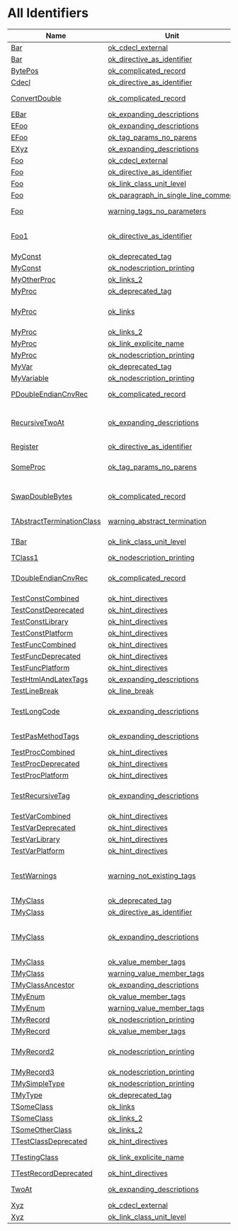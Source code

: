 # All Identifiers


| Name | Unit | Description |
|---|---|---|
| [Bar](ok_cdecl_external.md#Bar) | [ok_cdecl_external](ok_cdecl_external.md) |   |
| [Bar](ok_directive_as_identifier.md#Bar) | [ok_directive_as_identifier](ok_directive_as_identifier.md) |   |
| [BytePos](ok_complicated_record.md#BytePos) | [ok_complicated_record](ok_complicated_record.md) | enumeration used in variant record |
| [Cdecl](ok_directive_as_identifier.md#Cdecl) | [ok_directive_as_identifier](ok_directive_as_identifier.md) |   |
| [ConvertDouble](ok_complicated_record.md#ConvertDouble) | [ok_complicated_record](ok_complicated_record.md) | `ConvertDouble` converts Value to or from the BigEndian format. |
| [EBar](ok_expanding_descriptions.EBar.md) | [ok_expanding_descriptions](ok_expanding_descriptions.md) |   |
| [EFoo](ok_expanding_descriptions.EFoo.md) | [ok_expanding_descriptions](ok_expanding_descriptions.md) |   |
| [EFoo](ok_tag_params_no_parens.EFoo.md) | [ok_tag_params_no_parens](ok_tag_params_no_parens.md) |   |
| [EXyz](ok_expanding_descriptions.EXyz.md) | [ok_expanding_descriptions](ok_expanding_descriptions.md) |   |
| [Foo](ok_cdecl_external.md#Foo) | [ok_cdecl_external](ok_cdecl_external.md) |   |
| [Foo](ok_directive_as_identifier.md#Foo) | [ok_directive_as_identifier](ok_directive_as_identifier.md) |   |
| [Foo](ok_link_class_unit_level.md#Foo) | [ok_link_class_unit_level](ok_link_class_unit_level.md) |   |
| [Foo](ok_paragraph_in_single_line_comment.md#Foo) | [ok_paragraph_in_single_line_comment](ok_paragraph_in_single_line_comment.md) | This is the 1st paragraph. |
| [Foo](warning_tags_no_parameters.md#Foo) | [warning_tags_no_parameters](warning_tags_no_parameters.md) | Some tags are not allowed to have parameters. |
| [Foo1](ok_directive_as_identifier.md#Foo1) | [ok_directive_as_identifier](ok_directive_as_identifier.md) | Some other test for THTMLDocGenerator.WriteCodeWithLinks, while I'm at it: |
| [MyConst](ok_deprecated_tag.md#MyConst) | [ok_deprecated_tag](ok_deprecated_tag.md) |   |
| [MyConst](ok_nodescription_printing.md#MyConst) | [ok_nodescription_printing](ok_nodescription_printing.md) |   |
| [MyOtherProc](ok_links_2.md#MyOtherProc) | [ok_links_2](ok_links_2.md) |   |
| [MyProc](ok_deprecated_tag.md#MyProc) | [ok_deprecated_tag](ok_deprecated_tag.md) |   |
| [MyProc](ok_links.md#MyProc) | [ok_links](ok_links.md) | Link to self : [MyProc](ok_links.md#MyProc), and a second one: [ok\_links.MyProc](ok_links.md#MyProc), link to MyProc in other unit: [ok\_links\_2.MyProc](ok_links_2.md#MyProc). |
| [MyProc](ok_links_2.md#MyProc) | [ok_links_2](ok_links_2.md) |   |
| [MyProc](ok_link_explicite_name.md#MyProc) | [ok_link_explicite_name](ok_link_explicite_name.md) | Some testing proc. |
| [MyProc](ok_nodescription_printing.md#MyProc) | [ok_nodescription_printing](ok_nodescription_printing.md) |   |
| [MyVar](ok_deprecated_tag.md#MyVar) | [ok_deprecated_tag](ok_deprecated_tag.md) |   |
| [MyVariable](ok_nodescription_printing.md#MyVariable) | [ok_nodescription_printing](ok_nodescription_printing.md) |   |
| [PDoubleEndianCnvRec](ok_complicated_record.md#PDoubleEndianCnvRec) | [ok_complicated_record](ok_complicated_record.md) | `PDoubleEndianCnvRec` is a pointer to a [TDoubleEndianCnvRec](ok_complicated_record.TDoubleEndianCnvRec.md). |
| [RecursiveTwoAt](ok_expanding_descriptions.md#RecursiveTwoAt) | [ok_expanding_descriptions](ok_expanding_descriptions.md) | aa aaaaa aa aaa `SHGetSpecialFolderPath(0, @Path, CSIDL\_APPDATA, true)` aaaa aaaaaa aaaaaa aaaaaaaaa aaaa |
| [Register](ok_directive_as_identifier.md#Register) | [ok_directive_as_identifier](ok_directive_as_identifier.md) |   |
| [SomeProc](ok_tag_params_no_parens.md#SomeProc) | [ok_tag_params_no_parens](ok_tag_params_no_parens.md) | Note that this rule allows you to not specify () for \*any\* tag that has parameters. |
| [SwapDoubleBytes](ok_complicated_record.md#SwapDoubleBytes) | [ok_complicated_record](ok_complicated_record.md) | `SwapDoubleBytes` copies [TDoubleEndianCnvRec.Bytes](ok_complicated_record.TDoubleEndianCnvRec.md#Bytes) in reverse order from Source&circ; to Dest&circ;. |
| [TAbstractTerminationClass](warning_abstract_termination.TAbstractTerminationClass.md) | [warning_abstract_termination](warning_abstract_termination.md) | (This abstract tag lacks the closing parenthesis. |
| [TBar](ok_link_class_unit_level.TBar.md) | [ok_link_class_unit_level](ok_link_class_unit_level.md) | These are links from class' description to an identifiers inside the same class. |
| [TClass1](ok_nodescription_printing.TClass1.md) | [ok_nodescription_printing](ok_nodescription_printing.md) |   |
| [TDoubleEndianCnvRec](ok_complicated_record.TDoubleEndianCnvRec.md) | [ok_complicated_record](ok_complicated_record.md) | `TDoubleEndianCnvRec` is used in [ConvertDouble](ok_complicated_record.md#ConvertDouble) to convert a double to or from the BigEndian format. |
| [TestConstCombined](ok_hint_directives.md#TestConstCombined) | [ok_hint_directives](ok_hint_directives.md) |   |
| [TestConstDeprecated](ok_hint_directives.md#TestConstDeprecated) | [ok_hint_directives](ok_hint_directives.md) |   |
| [TestConstLibrary](ok_hint_directives.md#TestConstLibrary) | [ok_hint_directives](ok_hint_directives.md) |   |
| [TestConstPlatform](ok_hint_directives.md#TestConstPlatform) | [ok_hint_directives](ok_hint_directives.md) |   |
| [TestFuncCombined](ok_hint_directives.md#TestFuncCombined) | [ok_hint_directives](ok_hint_directives.md) |   |
| [TestFuncDeprecated](ok_hint_directives.md#TestFuncDeprecated) | [ok_hint_directives](ok_hint_directives.md) |   |
| [TestFuncPlatform](ok_hint_directives.md#TestFuncPlatform) | [ok_hint_directives](ok_hint_directives.md) |   |
| [TestHtmlAndLatexTags](ok_expanding_descriptions.md#TestHtmlAndLatexTags) | [ok_expanding_descriptions](ok_expanding_descriptions.md) |  |
| [TestLineBreak](ok_line_break.md#TestLineBreak) | [ok_line_break](ok_line_break.md) | 1st paragraph. |
| [TestLongCode](ok_expanding_descriptions.md#TestLongCode) | [ok_expanding_descriptions](ok_expanding_descriptions.md) | Note that inside @longcode below I should be able to write singe @ char to get it in the output, no need to double it (like @@). |
| [TestPasMethodTags](ok_expanding_descriptions.md#TestPasMethodTags) | [ok_expanding_descriptions](ok_expanding_descriptions.md) | This is a test of tags expanded by TPasRoutine handlers. |
| [TestProcCombined](ok_hint_directives.md#TestProcCombined) | [ok_hint_directives](ok_hint_directives.md) |   |
| [TestProcDeprecated](ok_hint_directives.md#TestProcDeprecated) | [ok_hint_directives](ok_hint_directives.md) |   |
| [TestProcPlatform](ok_hint_directives.md#TestProcPlatform) | [ok_hint_directives](ok_hint_directives.md) |   |
| [TestRecursiveTag](ok_expanding_descriptions.md#TestRecursiveTag) | [ok_expanding_descriptions](ok_expanding_descriptions.md) | @code and @returns (and some others) tags are recursive, you can freely put other tags inside. |
| [TestVarCombined](ok_hint_directives.md#TestVarCombined) | [ok_hint_directives](ok_hint_directives.md) |   |
| [TestVarDeprecated](ok_hint_directives.md#TestVarDeprecated) | [ok_hint_directives](ok_hint_directives.md) |   |
| [TestVarLibrary](ok_hint_directives.md#TestVarLibrary) | [ok_hint_directives](ok_hint_directives.md) |   |
| [TestVarPlatform](ok_hint_directives.md#TestVarPlatform) | [ok_hint_directives](ok_hint_directives.md) |   |
| [TestWarnings](warning_not_existing_tags.md#TestWarnings) | [warning_not_existing_tags](warning_not_existing_tags.md) | pasdoc should complain (display warnings) about wrong tags : @firstwarning(blah blah), `Wrong tag inside a @code: @secondwarning(ble ble)`. |
| [TMyClass](ok_deprecated_tag.TMyClass.md) | [ok_deprecated_tag](ok_deprecated_tag.md) |  Deprecated class. |
| [TMyClass](ok_directive_as_identifier.TMyClass.md) | [ok_directive_as_identifier](ok_directive_as_identifier.md) |   |
| [TMyClass](ok_expanding_descriptions.TMyClass.md) | [ok_expanding_descriptions](ok_expanding_descriptions.md) | These are some tags that are not allowed to have parameters: name `TMyClass`, inherited [TMyClassAncestor](ok_expanding_descriptions.TMyClassAncestor.md), nil `Nil`, true `True`, false `False`, classname `TMyClass`. |
| [TMyClass](ok_value_member_tags.TMyClass.md) | [ok_value_member_tags](ok_value_member_tags.md) |    |
| [TMyClass](warning_value_member_tags.TMyClass.md) | [warning_value_member_tags](warning_value_member_tags.md) |  |
| [TMyClassAncestor](ok_expanding_descriptions.TMyClassAncestor.md) | [ok_expanding_descriptions](ok_expanding_descriptions.md) |   |
| [TMyEnum](ok_value_member_tags.md#TMyEnum) | [ok_value_member_tags](ok_value_member_tags.md) |   |
| [TMyEnum](warning_value_member_tags.md#TMyEnum) | [warning_value_member_tags](warning_value_member_tags.md) |   |
| [TMyRecord](ok_nodescription_printing.TMyRecord.md) | [ok_nodescription_printing](ok_nodescription_printing.md) |   |
| [TMyRecord](ok_value_member_tags.TMyRecord.md) | [ok_value_member_tags](ok_value_member_tags.md) |   |
| [TMyRecord2](ok_nodescription_printing.TMyRecord2.md) | [ok_nodescription_printing](ok_nodescription_printing.md) | This record has a description, but still LaTeX output will not list it in it's summary list (in the &quot;Overview&quot; section). |
| [TMyRecord3](ok_nodescription_printing.TMyRecord3.md) | [ok_nodescription_printing](ok_nodescription_printing.md) |   |
| [TMySimpleType](ok_nodescription_printing.md#TMySimpleType) | [ok_nodescription_printing](ok_nodescription_printing.md) |   |
| [TMyType](ok_deprecated_tag.md#TMyType) | [ok_deprecated_tag](ok_deprecated_tag.md) |  Normal type deprecated. |
| [TSomeClass](ok_links.TSomeClass.md) | [ok_links](ok_links.md) |   |
| [TSomeClass](ok_links_2.TSomeClass.md) | [ok_links_2](ok_links_2.md) |   |
| [TSomeOtherClass](ok_links_2.TSomeOtherClass.md) | [ok_links_2](ok_links_2.md) |   |
| [TTestClassDeprecated](ok_hint_directives.TTestClassDeprecated.md) | [ok_hint_directives](ok_hint_directives.md) |   |
| [TTestingClass](ok_link_explicite_name.TTestingClass.md) | [ok_link_explicite_name](ok_link_explicite_name.md) | I'm a testing class, oh ! And [don't forget to look at my method !](ok_link_explicite_name.TTestingClass.md#MyMethod) |
| [TTestRecordDeprecated](ok_hint_directives.TTestRecordDeprecated.md) | [ok_hint_directives](ok_hint_directives.md) |   |
| [TwoAt](ok_expanding_descriptions.md#TwoAt) | [ok_expanding_descriptions](ok_expanding_descriptions.md) | Write two at chars, like this @@, to get one @ in output. |
| [Xyz](ok_cdecl_external.md#Xyz) | [ok_cdecl_external](ok_cdecl_external.md) |   |
| [Xyz](ok_link_class_unit_level.md#Xyz) | [ok_link_class_unit_level](ok_link_class_unit_level.md) |   |
